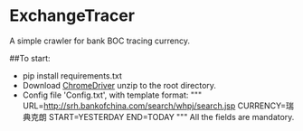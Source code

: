 # ExchangeTracer

A simple crawler for bank BOC tracing currency. 

##To start:
- pip install requirements.txt
- Download [ChromeDriver](https://sites.google.com/a/chromium.org/chromedriver/downloads) unzip to the root directory.
- Config file 'Config.txt', with template format:
"""
URL=http://srh.bankofchina.com/search/whpj/search.jsp
CURRENCY=瑞典克朗
START=YESTERDAY
END=TODAY
"""
All the fields are mandatory.